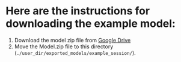 # Here are the instructions for downloading the example model:
1. Download the model zip file from [Google Drive](https://drive.google.com/drive/folders/17ndKinnXHH7_eL9Rci3424s0Flo_TBYV?usp=sharing)
2. Move the Model.zip file to this directory (`./user_dir/exported_models/example_session/`).